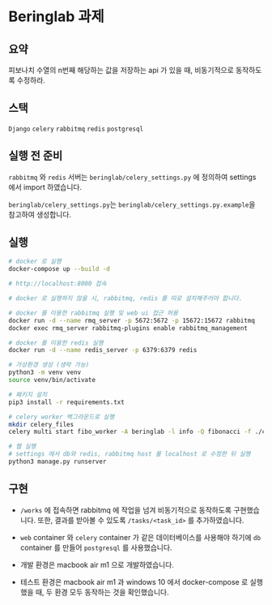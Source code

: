 # Beringlab 과제

## 요약
피보나치 수열의 n번째 해당하는 값을 저장하는 api 가 있을 때, 비동기적으로 동작하도록 수정하라.

## 스택
`Django` `celery` `rabbitmq` `redis` `postgresql`

## 실행 전 준비
`rabbitmq` 와 `redis` 서버는 `beringlab/celery_settings.py` 에 정의하여 settings 에서 import 하였습니다.

`beringlab/celery_settings.py`는 `beringlab/celery_settings.py.example`을 참고하여 생성합니다.

## 실행
```bash
# docker 로 실행
docker-compose up --build -d

# http://localhost:8000 접속
```

```bash
# docker 로 실행하지 않을 시, rabbitmq, redis 를 따로 설치해주어야 합니다.

# docker 를 이용한 rabbitmq 실행 및 web ui 접근 허용
docker run -d --name rmq_server -p 5672:5672 -p 15672:15672 rabbitmq
docker exec rmq_server rabbitmq-plugins enable rabbitmq_management

# docker 를 이용한 redis 실행
docker run -d --name redis_server -p 6379:6379 redis

# 가상환경 생성 (생략 가능)
python3 -m venv venv 
source venv/bin/activate

# 패키지 설치
pip3 install -r requirements.txt

# celery worker 백그라운드로 실행
mkdir celery_files
celery multi start fibo_worker -A beringlab -l info -Q fibonacci -f ./celery_files/fibonacci.log --pidfile=./celery_files/fibonacci.pid

# 웹 실행
# settings 에서 db와 redis, rabbitmq host 를 localhost 로 수정한 뒤 실행 
python3 manage.py runserver


```

## 구현

- `/works` 에 접속하면 rabbitmq 에 작업을 넘겨 비동기적으로 동작하도록 구현했습니다.  또한, 결과를 받아볼 수 있도록 `/tasks/<task_id>` 를 추가하였습니다.
- `web` container 와 `celery` container 가 같은 데이터베이스를 사용해야 하기에 `db` container 를 만들어 `postgresql` 를 사용했습니다.

- 개발 환경은 macbook air m1 으로 개발하였습니다. 
- 테스트 환경은 macbook air m1 과 windows 10 에서 docker-compose 로 실행했을 때, 두 환경 모두 동작하는 것을 확인했습니다.
